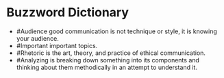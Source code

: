 # Buzzword Dictionary
- #Audience good communication is not technique or style, it is knowing your audience.
- #Important important topics.
- #Rhetoric is the art, theory, and practice of ethical communication.
- #Analyzing is breaking down something into its components and thinking about them methodically in an attempt to understand it.